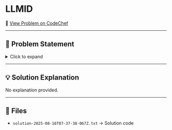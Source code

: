 # LLMID

🔗 [View Problem on CodeChef](https://www.codechef.com/practice/course/linked-lists/LINKLISTF/problems/LLMID)

---

## 📜 Problem Statement
<details>
<summary>Click to expand</summary>

Find Middle Element of Linked List

You are given the head of a singly linked list 
𝐴
A of length 
𝑁
N. The values in the list are 
𝐴
1
,
𝐴
2
,
…
,
𝐴
𝑁
A
1
	​

,A
2
	​

,…,A
N
	​

 respectively. You need to find the value of the middle element of the linked list.

The middle element of a linked list of length 
𝑁
N is the 
(
⌊
𝑁
2
⌋
+
1
)
(⌊
2
N
	​

⌋+1)-th element from the head of the list.

Input Format

The first line of the input contains a single integer 
𝑇
T - the number of test cases. The description of 
𝑇
T test cases follows.

The first line of each test case contains a single integer 
𝑁
N.

The second line of each test case contains 
𝑁
N space-separated integers 
𝐴
1
,
𝐴
2
,
…
,
𝐴
𝑁
A
1
	​

,A
2
	​

,…,A
N
	​

.

Output Format
For each test case, the function you complete should return the value of the middle element of the list.

Note: You need to complete the function getMiddleElement to solve the problem.

Constraints
1
≤
𝑇
≤
100
1≤T≤100
1
≤
𝑁
≤
10
5
1≤N≤10
5
1
≤
𝐴
𝑖
≤
10
9
1≤A
i
	​

≤10
9
 for each valid 
𝑖
i
the sum of 
𝑁
N over all test cases does not exceed 
2
⋅
10
5
2⋅10
5
Sample 1:
Input
Output
3
5
1 2 3 4 5
6
1 2 3 4 5 6
4
10 1 6 12
3
4
6
Explanation:

Example case 1: The value of the middle element is 
𝐴
3
=
3
A
3
	​

=3.

Example case 2: The value of the middle element is 
𝐴
4
=
4
A
4
	​

=4.

Example case 3: The value of the middle element is 
𝐴
3
=
6
A
3
	​

=6.

</details>

---

## 💡 Solution Explanation

No explanation provided.

---

## 📂 Files
- `solution-2025-08-16T07-37-38-067Z.txt` → Solution code
